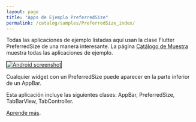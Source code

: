 ```yaml
---
layout: page
title: "Apps de Ejemplo PreferredSize"
permalink: /catalog/samples/PreferredSize_index/
---
```


Todas las aplicaciones de ejemplo listadas aquí usan la clase Flutter PreferredSize de una manera interesante. La página <a href="/catalog/samples/">Catálogo de Muestra</a> muestra todas las aplicaciones de ejemplo.


<div class="container-fluid">
  <div class="row" style="margin-bottom: 32px">
    <a href="/catalog/samples/app-bar-bottom/">
      <div class="col-md-3">
        <img style="border:1px solid #000000" src="https://storage.googleapis.com/flutter-catalog/cb4a54db8fb3726bf4293b9cc5cb12ce16883803/app_bar_bottom_small.png" alt="Android screenshot" class="img-responsive">
      </div>
   </a>
    <div class="col-md-9">
      <p>
        Cualquier widget con un PreferredSize puede aparecer en la parte inferior de un AppBar.
      </p>
      <p>
        Esta aplicación incluye las siguientes clases: AppBar, PreferredSize, TabBarView, TabController.
      </p>
      <p>
        <a href="/catalog/samples/app-bar-bottom/">Aprende más</a>.
      </p>
    </div>
  </div>

</div>